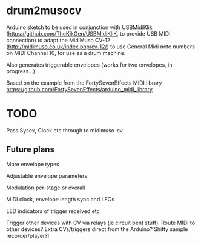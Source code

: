 # drum2musocv
Arduino sketch to be used in conjunction with USBMidiKlik (https://github.com/TheKikGen/USBMidiKliK, to provide USB MIDI connection) to adapt the MidiMuso CV-12 (http://midimuso.co.uk/index.php/cv-12/) to use General Midi note numbers on MIDI Channel 10, for use as a drum machine.

Also generates triggerable envelopes (works for two envelopes, in progress...)

Based on the example from the FortySevenEffects MIDI library https://github.com/FortySevenEffects/arduino_midi_library

# TODO

Pass Sysex, Clock etc through to midimuso-cv

## Future plans

More envelope types

Adjustable envelope parameters

Modulation per-stage or overall

MIDI clock, envelope length sync and LFOs

LED indicators of trigger received etc

Trigger other devices with CV via relays (ie circuit bent stuff).  Route MIDI to other devices?  Extra CVs/triggers direct from the Arduino?  Shitty sample recorder/player?!
